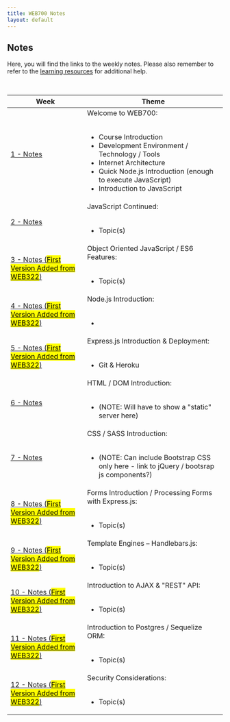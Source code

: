 ```yaml
---
title: WEB700 Notes
layout: default
---
```


## Notes

Here, you will find the links to the weekly notes.  Please also remember to refer to the [learning resources](/web700/resources) for additional help.

<br>

<table>
<thead>
<tr>
<th>Week</th>
<th>Theme</th>
</tr>
</thead>
<tbody>
<tr>
<td><a href="/web700/notes/week01">1 - Notes</a></td>
<td>
Welcome to WEB700:<br><br>
<ul>
  <li>Course Introduction</li>
<li>Development Environment / Technology / Tools</li>
  <li>Internet Architecture</li>
  <li>Quick Node.js Introduction (enough to execute JavaScript)</li>
  <li>Introduction to JavaScript</li>
</ul>
</td>
</tr>
<tr>
<td><a href="/web700/notes/week02">2 - Notes</a></td>
<td>
JavaScript Continued:<br><br>
<ul>
<li>Topic(s)</li>
</ul>
</td>
</tr>
<tr>
  <td><a href="/web700/notes/week03">3 - Notes (<mark>First Version Added from WEB322</mark>)</a></td>
<td>
Object Oriented JavaScript / ES6 Features:<br><br>
<ul>
<li>Topic(s)</li>
</ul>
</td>
</tr>
<tr>
<td><a href="/web700/notes/week04">4 - Notes (<mark>First Version Added from WEB322</mark>)</a></td>
<td>
Node.js Introduction:<br><br>
<ul>
<li></li>
</ul>
</td>
</tr>
<tr>
<td><a href="/web700/notes/week05">5 - Notes (<mark>First Version Added from WEB322</mark>)</a></td>
<td>
Express.js Introduction &amp; Deployment:<br><br>
<ul>
<li>Git &amp; Heroku</li>
</ul>
</td>
</tr>
<tr>
<td><a href="/web700/notes/week06">6 - Notes</a></td>
<td>
HTML / DOM Introduction:<br><br>
<ul>
<li>(NOTE: Will have to show a "static" server here)</li>
</ul>
</td>
</tr>
<tr>
<td><a href="/web700/notes/week07">7 - Notes</a></td>
<td>
CSS / SASS Introduction:<br><br>
<ul>
<li>(NOTE: Can include Bootstrap CSS only here - link to jQuery / bootsrap js components?)</li>
</ul>
</td>
</tr>
<tr>
<td><a href="/web700/notes/week08">8 - Notes (<mark>First Version Added from WEB322</mark>)</a></td>
<td>
Forms Introduction / Processing Forms with Express.js:<br><br>
<ul>
<li>Topic(s)</li>
</ul>
</td>
</tr>
  <tr>
<td><a href="/web700/notes/week09">9 - Notes (<mark>First Version Added from WEB322</mark>)</a></td>
<td>
Template Engines – Handlebars.js:<br><br>
<ul>
<li>Topic(s)</li>
</ul>
</td>
</tr>
  <tr>
<td><a href="/web700/notes/week10">10 - Notes (<mark>First Version Added from WEB322</mark>)</a></td>
<td>
Introduction to AJAX & "REST" API:<br><br>
<ul>
<li>Topic(s)</li>
</ul>
</td>
</tr>
    <tr>
<td><a href="/web700/notes/week11">11 - Notes (<mark>First Version Added from WEB322</mark>)</a></td>
<td>
  Introduction to Postgres / Sequelize ORM:<br><br>
<ul>
  <li>Topic(s)</li>
  </ul>
</td>
</tr>
  <tr>
<td><a href="/web700/notes/week12">12 - Notes (<mark>First Version Added from WEB322</mark>)</a></td>
<td>
Security Considerations:<br><br>
<ul>
<li>Topic(s)</li>
</ul>  
</td>
</tr>
</tbody>
</table>

